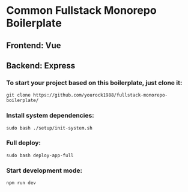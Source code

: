 # Common Fullstack Monorepo Boilerplate

## Frontend: Vue

## Backend: Express

### To start your project based on this boilerplate, just clone it:

```console
git clone https://github.com/yourock1988/fullstack-monorepo-boilerplate/
```

### Install system dependencies:

```console
sudo bash ./setup/init-system.sh
```

### Full deploy:

```console
sudo bash deploy-app-full
```

### Start development mode:

```console
npm run dev
```
